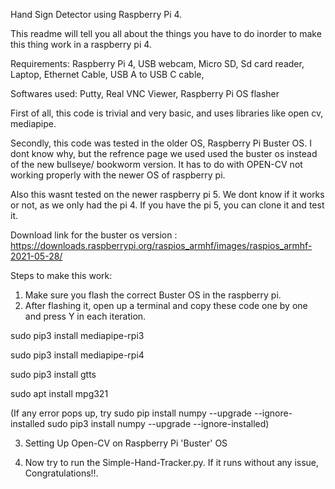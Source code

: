 Hand Sign Detector using Raspberry Pi 4.

This readme will tell you all about the things you have to do inorder to make this thing work in a raspberry pi 4.

Requirements: 
Raspberry Pi 4,
USB webcam,
Micro SD,
Sd card reader,
Laptop,
Ethernet Cable,
USB A to USB C cable,

Softwares used:
Putty,
Real VNC Viewer,
Raspberry Pi OS flasher


First of all, this code is trivial and very basic, and uses libraries like open cv, mediapipe. 

Secondly, this code was tested in the older OS, Raspberry Pi Buster OS. I dont know why, but the refrence page we used used the buster os instead of the new bullseye/ bookworm version. It has to do with OPEN-CV not working properly with the newer OS of raspberry pi. 

Also this wasnt tested on the newer raspberry pi 5. We dont know if it works or not, as we only had the pi 4. If you have the pi 5, you can clone it and test it.

Download link for the buster os version :
https://downloads.raspberrypi.org/raspios_armhf/images/raspios_armhf-2021-05-28/

Steps to make this work:
1) Make sure you flash the correct Buster OS in the raspberry pi.
2) After flashing it, open up a terminal and copy these code one by one and press Y in each iteration. 

sudo pip3 install mediapipe-rpi3

sudo pip3 install mediapipe-rpi4

sudo pip3 install gtts

sudo apt install mpg321

(If any error pops up, try 
sudo pip install numpy --upgrade --ignore-installed
sudo pip3 install numpy --upgrade --ignore-installed)


3) Setting Up Open-CV on Raspberry Pi 'Buster' OS


4) Now try to run the Simple-Hand-Tracker.py. If it runs without any issue, Congratulations!!. 
